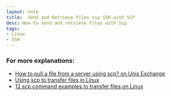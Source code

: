 ```yaml
---
layout: note
title:  Send and Retrieve Files via SSH with SCP
desc: How to send and retrieve Files with Scp
tags:
- Linux
- SSH
---
```





### For more explanations:
 - [How to pull a file from a server using scp? on Unix Exchange](http://unix.stackexchange.com/questions/22502/how-to-pull-a-file-from-a-server-using-scp)
 - [Using scp to transfer files in Linux](http://infohost.nmt.edu/tcc/help/xfer/scp.html)
 - [12 scp command examples to transfer files on Linux](http://www.binarytides.com/linux-scp-command/)
